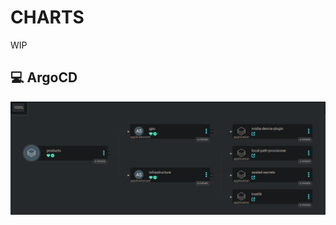 CHARTS
============

WIP

## 💻 ArgoCD

<p align="center">
<img src="_docs/example.png" alt="image" width="800" height="auto">
</p>
